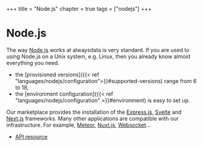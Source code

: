 +++
title = "Node.js"
chapter = true
tags = ["nodejs"]
+++

# Node.js

The way [Node.js](https://nodejs.org/) works at alwaysdata is very standard. If you are used to using Node.js on a Unix system, e.g. Linux, then you already know almost everything you need.

- the [provisioned versions]({{< ref "languages/nodejs/configuration">}}#supported-versions) range from 6 to 18,
- the [environment configuration]({{< ref "languages/nodejs/configuration" >}}#environment) is easy to set up.

Our marketplace provides the installation of the [Express.js](http://expressjs.com/), [Svelte](https://svelte.dev/) and [Next.js](https://nextjs.org) frameworks. Many other applications are compatible with our infrastructure. For example, [Meteor](https://www.meteor.com/), [Nuxt.js](https://nuxtjs.org/), [Websocket](https://developer.mozilla.org/en-US/docs/Web/API/WebSockets_API)...


- [API resource](https://api.alwaysdata.com/v1/environment/nodejs/doc/)
